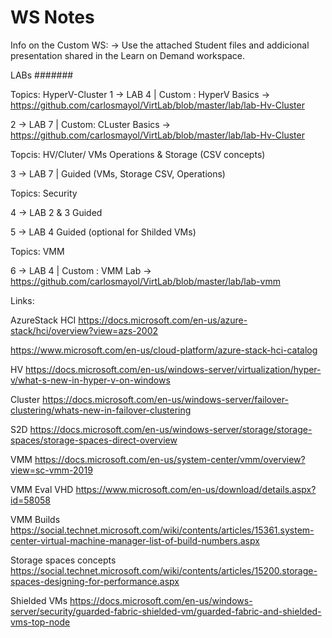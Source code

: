 # WS Notes

Info on the Custom WS:
-> Use the attached Student files and addicional presentation shared in the Learn on Demand workspace.

LABs
#######

Topics: HyperV-Cluster
1 -> LAB 4 | Custom : HyperV Basics -> https://github.com/carlosmayol/VirtLab/blob/master/lab/lab-Hv-Cluster

2 -> LAB 7 | Custom:  CLuster Basics -> https://github.com/carlosmayol/VirtLab/blob/master/lab/lab-Hv-Cluster

Topcis: HV/Cluter/ VMs Operations & Storage (CSV concepts)

3 -> LAB 7 | Guided (VMs, Storage CSV, Operations)

Topics: Security

4 -> LAB 2 & 3 Guided

5 -> LAB 4 Guided (optional for Shilded VMs)

Topics: VMM

6 -> LAB 4 | Custom : VMM Lab -> https://github.com/carlosmayol/VirtLab/blob/master/lab/lab-vmm



Links:

AzureStack HCI
<https://docs.microsoft.com/en-us/azure-stack/hci/overview?view=azs-2002>

<https://www.microsoft.com/en-us/cloud-platform/azure-stack-hci-catalog>

HV
<https://docs.microsoft.com/en-us/windows-server/virtualization/hyper-v/what-s-new-in-hyper-v-on-windows>

Cluster
<https://docs.microsoft.com/en-us/windows-server/failover-clustering/whats-new-in-failover-clustering>

S2D
<https://docs.microsoft.com/en-us/windows-server/storage/storage-spaces/storage-spaces-direct-overview>

VMM
<https://docs.microsoft.com/en-us/system-center/vmm/overview?view=sc-vmm-2019>

VMM Eval VHD
<https://www.microsoft.com/en-us/download/details.aspx?id=58058>

VMM Builds
<https://social.technet.microsoft.com/wiki/contents/articles/15361.system-center-virtual-machine-manager-list-of-build-numbers.aspx>

Storage spaces concepts
<https://social.technet.microsoft.com/wiki/contents/articles/15200.storage-spaces-designing-for-performance.aspx>

Shielded VMs
<https://docs.microsoft.com/en-us/windows-server/security/guarded-fabric-shielded-vm/guarded-fabric-and-shielded-vms-top-node>
